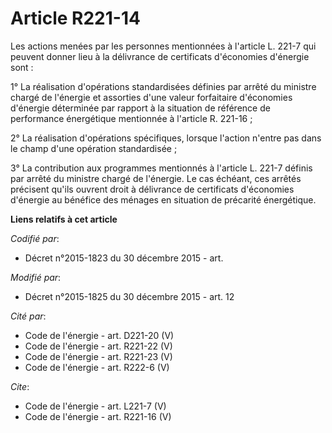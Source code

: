 # Article R221-14

Les actions menées par les personnes mentionnées à l'article L. 221-7 qui peuvent donner lieu à la délivrance de certificats
d'économies d'énergie sont : 

1° La réalisation d'opérations standardisées définies par arrêté du ministre chargé de l'énergie et assorties d'une valeur
forfaitaire d'économies d'énergie déterminée par rapport à la situation de référence de performance énergétique mentionnée à
l'article R. 221-16 ; 

2° La réalisation d'opérations spécifiques, lorsque l'action n'entre pas dans le champ d'une opération standardisée ; 

3° La contribution aux programmes mentionnés à l'article L. 221-7 définis par arrêté du ministre chargé de l'énergie. Le cas
échéant, ces arrêtés précisent qu'ils ouvrent droit à délivrance de certificats d'économies d'énergie au bénéfice des ménages
en situation de précarité énergétique.

**Liens relatifs à cet article**

_Codifié par_:

  - Décret n°2015-1823 du 30 décembre 2015 - art.

_Modifié par_:

  - Décret n°2015-1825 du 30 décembre 2015 - art. 12

_Cité par_:

  - Code de l'énergie - art. D221-20 (V)
  - Code de l'énergie - art. R221-22 (V)
  - Code de l'énergie - art. R221-23 (V)
  - Code de l'énergie - art. R222-6 (V)

_Cite_:

  - Code de l'énergie - art. L221-7 (V)
  - Code de l'énergie - art. R221-16 (V)
